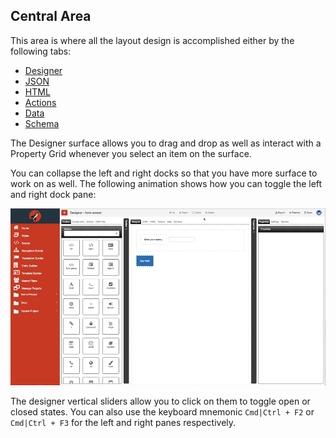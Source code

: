 ## Central Area

This area is where all the layout design is accomplished either by the following tabs:
*	[Designer](designer/readme.md)
* [JSON](json/readme.md)
* [HTML](html/readme.md)
* [Actions](actions/readme.md)
* [Data](data/readme.md)
* [Schema](schema/readme.md)

The Designer surface allows you to drag and drop as well as interact with a Property Grid whenever you select an item on the surface.

You can collapse the left and right docks so that you have more surface to work on as well. The following animation shows how you can toggle the left and right dock pane:

![Drag and Drop Demo](../../assets/images/designer-left-right-panes.gif)

The designer vertical sliders allow you to click on them to toggle open or closed states. You can also use the keyboard mnemonic `Cmd|Ctrl + F2` or  `Cmd|Ctrl + F3` for the left and right panes respectively.
